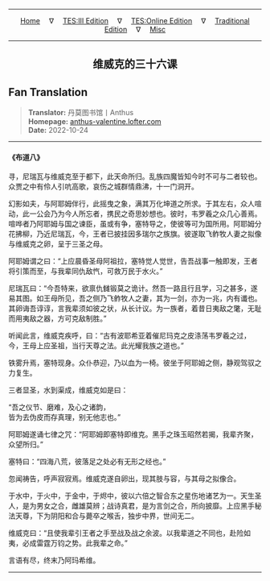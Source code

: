 
---

<!-- Jekyll Page Links -->

<center>
<a href="../../../../../../index.html">Home</a>
&emsp;&nabla;&emsp;
<a href="../../../../../index-tes3.html">TES:III Edition</a>
&emsp;&nabla;&emsp;
<a href="../../../../../index-teso.html">TES:Online Edition</a>
&emsp;&nabla;&emsp;
<a href="../../../../../index-traditional.html">Traditional Edition</a>
&emsp;&nabla;&emsp;
<a href="../../../../../index-misc.html">Misc</a>
</center>

<!-- Markdown Body Below: -->

---

<center>
<h2><span style="font-family:SimSun">维威克的三十六课</span></h2>
</center>

## Fan Translation

> __Translator:__ 丹莫图书馆丨Anthus\
> __Homepage:__ [anthus-valentine.lofter.com][1]\
> __Date:__ 2022-10-24

[1]: https://anthus-valentine.lofter.com/post/3153c072_2b71cc088

---

#### 《布道八》

寻，尼瑞瓦与维威克至于都下，此天命所归。乱族四魔皆知今时不可与二者较也。众贾之中有伶人引吭高歌，哀伤之城群情鼎沸，十一门洞开。

幻影如夫，与阿耶姆伴行，此摇曳之象，满其万化坤道之所求。于其左右，众人喧动，此一公会乃为今人所忘者，携民之奇思妙想也。彼时，韦罗羲之众几心善焉。喧哗者乃阿耶姆与国之谏臣，虽或有争，塞特导之，使彼等可为国所用。阿耶姆分花拂柳，乃近尼瑞瓦，今，王者已披挂因多瑞尔之族旗。彼遂取飞鲊牧人妻之拟像与维威克之卵，呈于三圣之母。

阿耶姆谓之曰：“上应晨昏圣母阿祖拉，塞特觉人觉世，告吾战事一触即发，王者将引策而至，与我辈同仇敌忾，可救万民于水火。”

尼瑞瓦曰：“今吾特来，欲禀仇雠锻莫之诡计。然吾一路且行且学，习之甚多，遂易其图。如王母所见，吾之侧乃飞鲊牧人之妻，其为一剑，亦为一兆，内有谶也。其卵诲吾谆谆，言我辈须如彼之状，从长计议。为一族者，着昔日夷敌之氅，无耻而用夷敌之器，方可克敌制胜。”

听闻此言，维威克疾呼，曰：“古有波耶希亚着催尼玛克之皮涤荡韦罗羲之过，今，王母上应圣祖，当行天尊之法。此光耀我族之道也。”

铁雾升焉，塞特现身。众仆恭迎，乃以血为一椅。彼坐于阿耶姆之侧，静观驾驭之力复生。

三者显圣，水到渠成，维威克如是曰：

“吾之仪节、磨难，及心之诸韵，\
皆为去伪皮而存真理，别无他志也。”

阿耶姆遂诵七律之咒：“阿耶姆即塞特即维克。黑手之珠玉昭然若揭，我辈齐聚，众望所归。”

塞特曰：“四海八荒，彼落足之处必有无形之经也。”

忽闻祷告，呼声寂寂焉。维威克遂自卵出，现其肢与容，与其母之拟像合。

于水中，于火中，于金中，于烬中，彼以六倍之智合东之星伤地诸艺为一。天生圣人，是为男女之合，雌雄莫辨；战诗真君，是为言剑之合，所向披靡。上应黑手秘法天尊，下为阴阳和合与薨卒之喉舌，独步中界，世间无二。

维威克曰：“且使我辈引王者之手至战及战之余波。以我辈道之不同也，赴险如夷，必成雷霆万钧之势。此我辈之命。”

言语有尽，终末乃阿玛希维。

---
